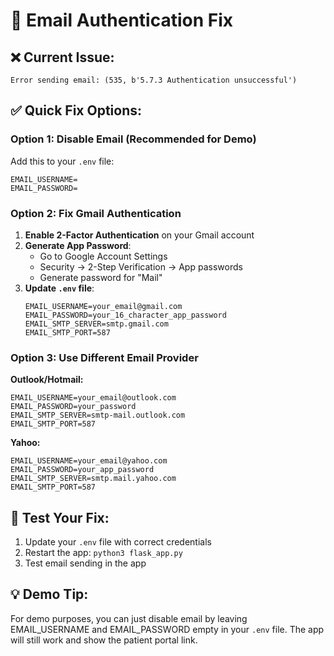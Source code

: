 # 🔧 Email Authentication Fix

## ❌ Current Issue:
```
Error sending email: (535, b'5.7.3 Authentication unsuccessful')
```

## ✅ Quick Fix Options:

### Option 1: Disable Email (Recommended for Demo)
Add this to your `.env` file:
```
EMAIL_USERNAME=
EMAIL_PASSWORD=
```

### Option 2: Fix Gmail Authentication
1. **Enable 2-Factor Authentication** on your Gmail account
2. **Generate App Password**:
   - Go to Google Account Settings
   - Security → 2-Step Verification → App passwords
   - Generate password for "Mail"
3. **Update `.env` file**:
   ```
   EMAIL_USERNAME=your_email@gmail.com
   EMAIL_PASSWORD=your_16_character_app_password
   EMAIL_SMTP_SERVER=smtp.gmail.com
   EMAIL_SMTP_PORT=587
   ```

### Option 3: Use Different Email Provider
**Outlook/Hotmail:**
```
EMAIL_USERNAME=your_email@outlook.com
EMAIL_PASSWORD=your_password
EMAIL_SMTP_SERVER=smtp-mail.outlook.com
EMAIL_SMTP_PORT=587
```

**Yahoo:**
```
EMAIL_USERNAME=your_email@yahoo.com
EMAIL_PASSWORD=your_app_password
EMAIL_SMTP_SERVER=smtp.mail.yahoo.com
EMAIL_SMTP_PORT=587
```

## 🚀 Test Your Fix:
1. Update your `.env` file with correct credentials
2. Restart the app: `python3 flask_app.py`
3. Test email sending in the app

## 💡 Demo Tip:
For demo purposes, you can just disable email by leaving EMAIL_USERNAME and EMAIL_PASSWORD empty in your `.env` file. The app will still work and show the patient portal link.

